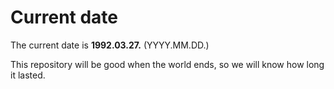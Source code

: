 # Current date

The current date is **1992.03.27.** (YYYY.MM.DD.)

This repository will be good when the world ends, so we will know how long it lasted.